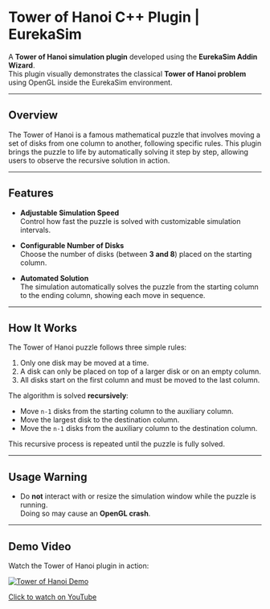 # Tower of Hanoi C++ Plugin | EurekaSim

A **Tower of Hanoi simulation plugin** developed using the **EurekaSim Addin Wizard**.  
This plugin visually demonstrates the classical **Tower of Hanoi problem** using OpenGL inside the EurekaSim environment.

---

## Overview

The Tower of Hanoi is a famous mathematical puzzle that involves moving a set of disks from one column to another, following specific rules. This plugin brings the puzzle to life by automatically solving it step by step, allowing users to observe the recursive solution in action.

---

## Features

- **Adjustable Simulation Speed**  
  Control how fast the puzzle is solved with customizable simulation intervals.  

- **Configurable Number of Disks**  
  Choose the number of disks (between **3 and 8**) placed on the starting column.  

- **Automated Solution**  
  The simulation automatically solves the puzzle from the starting column to the ending column, showing each move in sequence.  

---

## How It Works

The Tower of Hanoi puzzle follows three simple rules:

1. Only one disk may be moved at a time.  
2. A disk can only be placed on top of a larger disk or on an empty column.  
3. All disks start on the first column and must be moved to the last column.

The algorithm is solved **recursively**:

- Move `n-1` disks from the starting column to the auxiliary column.  
- Move the largest disk to the destination column.  
- Move the `n-1` disks from the auxiliary column to the destination column.  

This recursive process is repeated until the puzzle is fully solved.

---

## Usage Warning

- Do **not** interact with or resize the simulation window while the puzzle is running.  
  Doing so may cause an **OpenGL crash**.  

---

## Demo Video

Watch the Tower of Hanoi plugin in action:  

[![Tower of Hanoi Demo](https://img.youtube.com/vi/HIW4j50asns/0.jpg)](https://www.youtube.com/watch?v=HIW4j50asns)  

[Click to watch on YouTube](https://www.youtube.com/watch?v=HIW4j50asns)
